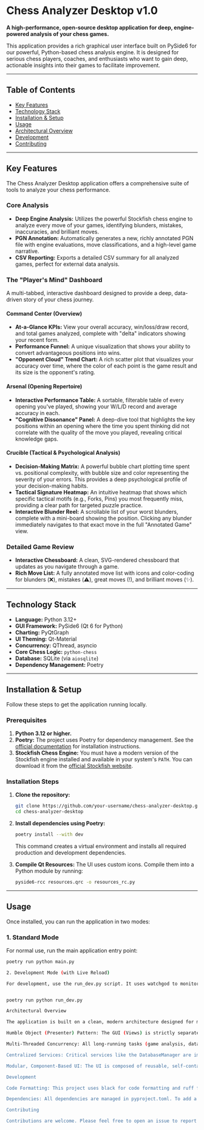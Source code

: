 # Chess Analyzer Desktop v1.0

**A high-performance, open-source desktop application for deep, engine-powered analysis of your chess games.**

This application provides a rich graphical user interface built on PySide6 for our powerful, Python-based chess analysis engine. It is designed for serious chess players, coaches, and enthusiasts who want to gain deep, actionable insights into their games to facilitate improvement.

---

## Table of Contents

- [Key Features](#key-features)
- [Technology Stack](#technology-stack)
- [Installation & Setup](#installation--setup)
- [Usage](#usage)
- [Architectural Overview](#architectural-overview)
- [Development](#development)
- [Contributing](#contributing)

---

## Key Features

The Chess Analyzer Desktop application offers a comprehensive suite of tools to analyze your chess performance.

### Core Analysis

*   **Deep Engine Analysis:** Utilizes the powerful Stockfish chess engine to analyze every move of your games, identifying blunders, mistakes, inaccuracies, and brilliant moves.
*   **PGN Annotation:** Automatically generates a new, richly annotated PGN file with engine evaluations, move classifications, and a high-level game narrative.
*   **CSV Reporting:** Exports a detailed CSV summary for all analyzed games, perfect for external data analysis.

### The "Player's Mind" Dashboard

A multi-tabbed, interactive dashboard designed to provide a deep, data-driven story of your chess journey.

#### Command Center (Overview)
*   **At-a-Glance KPIs:** View your overall accuracy, win/loss/draw record, and total games analyzed, complete with "delta" indicators showing your recent form.
*   **Performance Funnel:** A unique visualization that shows your ability to convert advantageous positions into wins.
*   **"Opponent Cloud" Trend Chart:** A rich scatter plot that visualizes your accuracy over time, where the color of each point is the game result and its size is the opponent's rating.

#### Arsenal (Opening Repertoire)
*   **Interactive Performance Table:** A sortable, filterable table of every opening you've played, showing your W/L/D record and average accuracy in each.
*   **"Cognitive Dissonance" Panel:** A deep-dive tool that highlights the key positions within an opening where the time you spent thinking did not correlate with the quality of the move you played, revealing critical knowledge gaps.

#### Crucible (Tactical & Psychological Analysis)
*   **Decision-Making Matrix:** A powerful bubble chart plotting time spent vs. positional complexity, with bubble size and color representing the severity of your errors. This provides a deep psychological profile of your decision-making habits.
*   **Tactical Signature Heatmap:** An intuitive heatmap that shows which specific tactical motifs (e.g., Forks, Pins) you most frequently miss, providing a clear path for targeted puzzle practice.
*   **Interactive Blunder Reel:** A scrollable list of your worst blunders, complete with a mini-board showing the position. Clicking any blunder immediately navigates to that exact move in the full "Annotated Game" view.

### Detailed Game Review

*   **Interactive Chessboard:** A clean, SVG-rendered chessboard that updates as you navigate through a game.
*   **Rich Move List:** A fully annotated move list with icons and color-coding for blunders (❌), mistakes (⚠️), great moves (!), and brilliant moves (✨).

---

## Technology Stack

*   **Language:** Python 3.12+
*   **GUI Framework:** PySide6 (Qt 6 for Python)
*   **Charting:** PyQtGraph
*   **UI Theming:** Qt-Material
*   **Concurrency:** QThread, asyncio
*   **Core Chess Logic:** `python-chess`
*   **Database:** SQLite (via `aiosqlite`)
*   **Dependency Management:** Poetry

---

## Installation & Setup

Follow these steps to get the application running locally.

### Prerequisites

1.  **Python 3.12 or higher.**
2.  **Poetry:** The project uses Poetry for dependency management. See the [official documentation](https://python-poetry.org/docs/#installation) for installation instructions.
3.  **Stockfish Chess Engine:** You must have a modern version of the Stockfish engine installed and available in your system's `PATH`. You can download it from the [official Stockfish website](https://stockfishchess.org/download/).

### Installation Steps

1.  **Clone the repository:**
    ```bash
    git clone https://github.com/your-username/chess-analyzer-desktop.git
    cd chess-analyzer-desktop
    ```

2.  **Install dependencies using Poetry:**
    ```bash
    poetry install --with dev
    ```
    This command creates a virtual environment and installs all required production and development dependencies.

3.  **Compile Qt Resources:**
    The UI uses custom icons. Compile them into a Python module by running:
    ```bash
    pyside6-rcc resources.qrc -o resources_rc.py
    ```

---

## Usage

Once installed, you can run the application in two modes:

### 1. Standard Mode

For normal use, run the main application entry point:
```bash
poetry run python main.py

2. Development Mode (with Live Reload)

For development, use the run_dev.py script. It uses watchgod to monitor your source files and will automatically restart the application whenever you save a .py file, providing a rapid development loop.


poetry run python run_dev.py

Architectural Overview

The application is built on a clean, modern architecture designed for maintainability, testability, and responsiveness.

Humble Object (Presenter) Pattern: The GUI (Views) is strictly separated from the application logic (Presenter/Controller). The MainWindow acts as the Presenter, orchestrating the UI and delegating all business logic to the AppController.

Multi-Threaded Concurrency: All long-running tasks (game analysis, database queries) are executed on dedicated background QThreads, ensuring the UI never freezes. Inter-thread communication is handled safely via Qt's signals and slots mechanism.

Centralized Services: Critical services like the DatabaseManager are implemented as persistent, application-lifetime services to manage resources and concurrency effectively.

Modular, Component-Based UI: The UI is composed of reusable, self-contained QWidget components (e.g., CardWidget, KpiCardWidget), making the views clean and easy to extend.

Development

Code Formatting: This project uses black for code formatting and ruff for linting. It is recommended to configure your editor to run these automatically on save.

Dependencies: All dependencies are managed in pyproject.toml. To add a new dependency, use poetry add <package-name>.

Contributing

Contributions are welcome. Please feel free to open an issue to report a bug or suggest a new feature. If you would like to contribute code, please fork the repository and submit a Pull Request.


